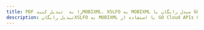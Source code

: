 ---title: PDF را به  تبدیل کنیدMOBIXML، XSLFO به MOBIXML مبدل رایگان یا GO SDKdescription: تبدیل رایگانXSLFO به MOBIXML با استفاده از GO Cloud APIs & SDK همچنین اسناد PDF را در Cloud ایجاد، ویرایش و رندر کنید.---